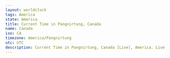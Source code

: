 ```yaml
---
layout: worldclock
tags: America
state: America
title: Current Time in Pangnirtung, Canada
name: Canada
iso: CA
timezone: America/Pangnirtung
utc: UTC
description: Current Time in Pangnirtung, Canada [Live], America. Live update now time in Pangnirtung, timezone America/Pangnirtung, UTC, Country ISO code & Current Local Time.
---
```


